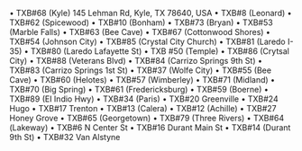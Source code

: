 • TXB#68 (Kyle) 145 Lehman Rd, Kyle, TX 78640, USA
• TXB#8 (Leonard)
• TXB#62 (Spicewood)
• TXB#10 (Bonham)
• TXB#73 (Bryan)
• TXB#53 (Marble Falls)
• TXB#63 (Bee Cave)
• TXB#67 (Cottonwood Shores)
• TXB#54 (Johnson City)
• TXB#85 (Crystal City Church)
• TXB#81 (Laredo I-35)
• TXB#80 (Laredo Lafayette St)
• TXB #50 (Temple)
• TXB#86 (Crytsal City)
• TXB#88 (Veterans Blvd)
• TXB#84 (Carrizo Springs 9th St)
• TXB#83 (Carrizo Springs 1st St)
• TXB#37 (Wolfe City)
• TXB#55 (Bee Cave)
• TXB#60 (Helotes)
• TXB#57 (Wimberley)
• TXB#71 (Midland)
• TXB#70 (Big Spring)
• TXB#61 (Fredericksburg)
• TXB#59 (Boerne)
• TXB#89 (EI Indio Hwy)
• TXB#34 (Paris)
• TXB#20 Greenville
• TXB#24 Hugo
• TXB#17 Trenton
• TXB#13 (Calera)
• TXB#12 (Achille)
• TXB#27 Honey Grove
• TXB#65 (Georgetown)
• TXB#79 (Three Rivers)
• ТХВ#64 (Lakeway)
• TXB#6 N Center St
• TXB#16 Durant Main St
• TXB#14 (Durant 9th St)
• TXB#32 Van Alstyne